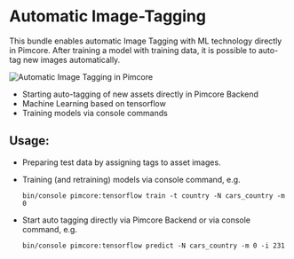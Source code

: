 # Automatic Image-Tagging

This bundle enables automatic Image Tagging with ML technology directly in Pimcore. 
After training a model with training data, it is possible to auto-tag new images automatically. 

![Automatic Image Tagging in Pimcore](./docs/sample.gif)

- Starting auto-tagging of new assets directly in Pimcore Backend
- Machine Learning based on tensorflow
- Training models via console commands 


## Usage: 

- Preparing test data by assigning tags to asset images. 

- Training (and retraining) models via console command, e.g.
  
  ``` bin/console pimcore:tensorflow train -t country -N cars_country -m 0  ```
  
- Start auto tagging directly via Pimcore Backend or via console command, e.g.
 
   ``` bin/console pimcore:tensorflow predict -N cars_country -m 0 -i 231 ```

